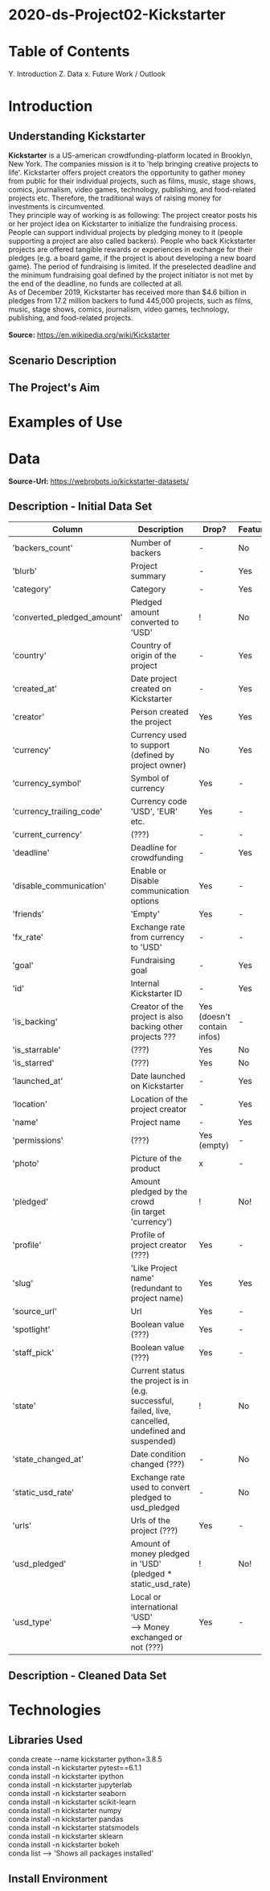 # 2020-ds-Project02-Kickstarter

# Table of Contents
Y. Introduction
Z. Data
x. Future Work / Outlook

# Introduction
## Understanding Kickstarter
**Kickstarter** is a US-american crowdfunding-platform located in Brooklyn, New York. The companies mission is it to 'help bringing creative projects to life'. Kickstarter offers project creators the opportunity to gather money from public for their individual projects, such as films, music, stage shows, comics, journalism, video games, technology, publishing, and food-related projects etc. Therefore, the traditional ways of raising money for investments is circumvented. <br/>
They principle way of working is as following: The project creator posts his or her project idea on 
Kickstarter to initialize the fundraising process. People can support individual projects by pledging money to it (people supporting a project are also called backers). People who back Kickstarter projects are offered tangible rewards or experiences in exchange for their pledges (e.g. a board game, if the project is about developing a new board game). The period of fundraising is limited. If the preselected deadline and the minimum fundraising goal defined by the project initiator is not met by the end of the deadline, no funds are collected at all. <br/>
As of December 2019, Kickstarter has received more than $4.6 billion in pledges from 17.2 million backers to fund 445,000 projects, such as films, music, stage shows, comics, journalism, video games, technology, publishing, and food-related projects.<br/><br/>
**Source:** https://en.wikipedia.org/wiki/Kickstarter

## Scenario Description

## The Project's Aim


# Examples of Use


# Data
**Source-Url:** https://webrobots.io/kickstarter-datasets/ <br/>
## Description - Initial Data Set

Column | Description | Drop? | Feature
------ | ------ | ------ | ------
'backers_count' | Number of backers | - | No
'blurb' | Project summary | - | Yes
'category' | Category | - | Yes
'converted_pledged_amount' | Pledged amount converted to 'USD' | ! | No
'country' | Country of origin of the project | - | Yes
'created_at' | Date project created on Kickstarter | - | Yes
'creator' | Person created the project | Yes | Yes
'currency' | Currency used to support<br/>(defined by project owner) | No | Yes
'currency_symbol' | Symbol of currency | Yes | -
'currency_trailing_code' | Currency code 'USD', 'EUR' etc. | Yes | -
'current_currency' | (???) | - | -
'deadline' | Deadline for crowdfunding | - | Yes
'disable_communication' | Enable or Disable communication options | Yes | -
'friends' | 'Empty' | Yes | -
'fx_rate' | Exchange rate from currency to 'USD' | - | -
'goal' | Fundraising goal | - | Yes
'id' | Internal Kickstarter ID | - | Yes
'is_backing' | Creator of the project is also backing other projects ??? | Yes<br/>(doesn't contain infos) | -
'is_starrable' | (???) | Yes | No
'is_starred' | (???) | Yes | No
'launched_at' | Date launched on Kickstarter | - | Yes
'location' | Location of the project creator | - | Yes
'name' | Project name | - | Yes
'permissions' | (???) | Yes<br/>(empty) | -
'photo' | Picture of the product | x | -
'pledged' | Amount pledged by the crowd<br/>(in target 'currency') | ! | No!
'profile' | Profile of project creator (???) | Yes | -
'slug' | 'Like Project name'<br/>(redundant to project name) | Yes | Yes
'source_url' | Url | Yes | -
'spotlight' | Boolean value (???) | Yes | -
'staff_pick' | Boolean value (???) | Yes | -
'state' | Current status the project is in<br/>(e.g. successful, failed, live, cancelled, undefined and suspended) | ! | No
'state_changed_at' | Date condition changed (???) | - | No
'static_usd_rate' | Exchange rate used to convert pledged to usd_pledged | - | No
'urls' | Urls of the project (???) | Yes | -
'usd_pledged' | Amount of money pledged in 'USD' (pledged * static_usd_rate) | ! | No!
'usd_type' | Local or international 'USD'<br/>--> Money exchanged or not (???) | Yes | -

## Description - Cleaned Data Set

# Technologies
## Libraries Used
conda create --name kickstarter python=3.8.5<br/>
conda install -n kickstarter pytest==6.1.1<br/>
conda install -n kickstarter ipython<br/>
conda install -n kickstarter jupyterlab<br/>
conda install -n kickstarter seaborn<br/>
conda install -n kickstarter scikit-learn<br/>
conda install -n kickstarter numpy<br/>
conda install -n kickstarter pandas<br/>
conda install -n kickstarter statsmodels<br/>
conda install -n kickstarter sklearn<br/>
conda install -n kickstarter bokeh<br/>
conda list --> 'Shows all packages installed'<br/>

## Install Environment